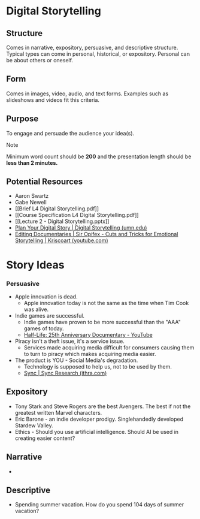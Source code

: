 # Digital Storytelling
## Structure
Comes in narrative, expository, persuasive, and descriptive structure. Typical types can come in personal, historical, or expository. Personal can be about others or oneself.
## Form
Comes in images, video, audio, and text forms. Examples such as slideshows and videos fit this criteria.
## Purpose
To engage and persuade the audience your idea(s).

> [!NOTE]
> Minimum word count should be **200** and the presentation length should be **less than 2 minutes.**

## Potential Resources
* Aaron Swartz
* Gabe Newell
* [[Brief L4 Digital Storytelling.pdf]]
* [[Course Specification L4 Digital Storytelling.pdf]]
* [[Lecture 2 - Digital Storytelling.pptx]]
* [Plan Your Digital Story | Digital Storytelling (umn.edu)](https://digitalstory.umn.edu/students/plan)
* [Editing Documentaries | Sir Opifex - Cuts and Tricks for Emotional Storytelling | Kriscoart (youtube.com)](https://www.youtube.com/watch?v=COFpFGOSJV0)
# Story Ideas
### Persuasive	
* Apple innovation is dead.
	- Apple innovation today is not the same as the time when Tim Cook was alive.
* Indie games are successful.
	- Indie games have proven to be more successful than the "AAA" games of today.
	- [Half-Life: 25th Anniversary Documentary - YouTube](https://www.youtube.com/watch?v=TbZ3HzvFEto)
* Piracy isn't a theft issue, it's a service issue.
	- Services made acquiring media difficult for consumers causing them to turn to piracy which makes acquiring media easier.
* The product is YOU - Social Media's degradation.
	- Technology is supposed to help us, not to be used by them.
	- [Sync | Sync Research (ithra.com)](https://sync.ithra.com/research?utm_source=Video-Programmatic_6407289&utm_medium=Video&utm_campaign=ARE_Sync_video_genz_32344217&utm_content=Performance-YouTubeaction-infinite20s&utm_term=401187978_219823727)
## Expository
* Tony Stark and Steve Rogers are the best Avengers.
	The best if not the greatest written Marvel characters.
* Eric Barone - an indie developer prodigy.
	Singlehandedly developed Stardew Valley.
* Ethics - Should you use artificial intelligence.
	Should AI be used in creating easier content?
## Narrative
- 
## Descriptive
* Spending summer vacation.
	How do you spend 104 days of summer vacation?